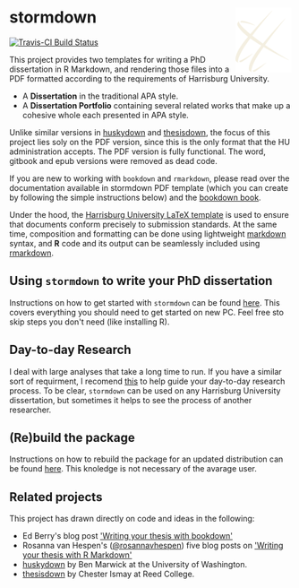  # stormdown <img src="inst/rmarkdown/templates/dissertation/skeleton/figure/hu-100px.png" align="right" />

[![Travis-CI Build Status](https://travis-ci.org/markanewman/stormdown.svg?branch=master)](https://travis-ci.org/markanewman/stormdown) 

This project provides two templates for writing a PhD dissertation in R Markdown, and rendering those files into a PDF formatted according to the requirements of Harrisburg University.

* A **Dissertation** in the traditional APA style.
* A **Dissertation Portfolio** containing several related works that make up a cohesive whole each presented in APA style.

Unlike similar versions in [huskydown](https://github.com/benmarwick/huskydown) and [thesisdown](https://github.com/ismayc/thesisdown), the focus of this project lies soly on the PDF version, since this is the only format that the HU administration accepts.
The PDF version is fully functional.
The word, gitbook and epub versions were removed as dead code.

If you are new to working with `bookdown` and `rmarkdown`, please read over the documentation available in stormdown PDF template (which you can create by following the simple instructions below) and the [bookdown book](https://bookdown.org/yihui/bookdown/).

Under the hood, the [Harrisburg University LaTeX template](https://github.com/markanewman/stormdown) is used to ensure that documents conform precisely to submission standards.
At the same time, composition and formatting can be done using lightweight [markdown](http://rmarkdown.rstudio.com/authoring_basics.html) syntax, and **R** code and its output can be seamlessly included using [rmarkdown](http://rmarkdown.rstudio.com).

## Using `stormdown` to write your PhD dissertation

Instructions on how to get started with `stormdown` can be found [here](./guidence/GettingStarted.md).
This covers everything you should need to get started on new PC.
Feel free sto skip steps you don't need (like installing R).

## Day-to-day Research

I deal with large analyses that take a long time to run.
If you have a similar sort of requirment, I recomend [this](./guidence/DayToDayResearch.md) to help guide your day-to-day research process.
To be clear, `stormdown` can be used on any Harrisburg University dissertation, but sometimes it helps to see the process of another researcher.

## (Re)build the package

Instructions on how to rebuild the package for an updated distribution can be found [here](./guidence/PackageTesting.md).
This knoledge is not necessary of the avarage user.

## Related projects

This project has drawn directly on code and ideas in the following:

* Ed Berry's blog post ['Writing your thesis with bookdown'](https://eddjberry.netlify.com/post/writing-your-thesis-with-bookdown/)
* Rosanna van Hespen's ([@rosannavhespen](https://twitter.com/rosannavhespen?lang=en)) five blog posts on ['Writing your thesis with R Markdown'](https://www.rosannavanhespen.nl/thesis_in_rmarkdown/)
* [huskydown](https://github.com/benmarwick/huskydown) by Ben Marwick at the University of Washington.
* [thesisdown](https://github.com/ismayc/thesisdown) by Chester Ismay at Reed College.
